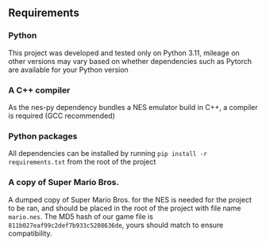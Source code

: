 ## Requirements

### Python
This project was developed and tested only on Python 3.11, mileage on other versions may vary based on whether dependencies such as Pytorch are available for your Python version

### A C++ compiler
As the nes-py dependency bundles a NES emulator build in C++, a compiler is required (GCC recommended)

### Python packages
All dependencies can be installed by running `pip install -r requirements.txt` from the root of the project

### A copy of Super Mario Bros.
A dumped copy of Super Mario Bros. for the NES is needed for the project to be ran, and should be placed in the root of the project with file name `mario.nes`. The MD5 hash of our game file is `811b027eaf99c2def7b933c5208636de`, yours should match to ensure compatibility.
